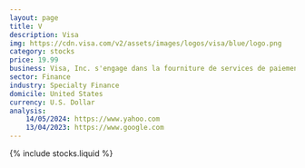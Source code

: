 ```yaml
---
layout: page
title: V
description: Visa
img: https://cdn.visa.com/v2/assets/images/logos/visa/blue/logo.png
category: stocks
price: 19.99
business: Visa, Inc. s'engage dans la fourniture de services de paiement numérique. Il facilite également le commerce mondial grâce au transfert de valeur et d'informations entre un réseau mondial de consommateurs, de commerçants, d'institutions financières, d'entreprises, de partenaires stratégiques et d'entités gouvernementales. Elle propose des cartes de débit, des cartes de crédit, des produits prépayés, des solutions de paiement commerciales et des guichets automatiques mondiaux. La société a été fondée par Dee Hock en 1958 et son siège social est à San Francisco, en Californie.
sector: Finance
industry: Specialty Finance
domicile: United States
currency: U.S. Dollar
analysis: 
    14/05/2024: https://www.yahoo.com
    13/04/2023: https://www.google.com
---
```

{% include stocks.liquid %}
